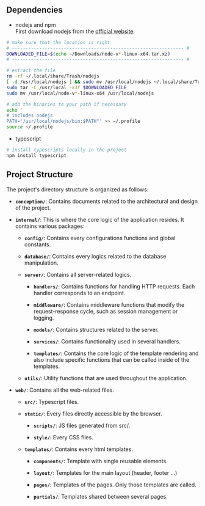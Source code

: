 ## Dependencies

- nodejs and npm<br>
First download nodejs from the [ official website](https://nodejs.org/en/download/prebuilt-binaries).
```sh
# make sure that the location is right
# --------------------------------------------------------------- #
DOWNLOADED_FILE=$(echo ~/Downloads/node-v*-linux-x64.tar.xz)
# --------------------------------------------------------------- #

# extract the file
rm -rf ~/.local/share/Trash/nodejs
[ -d /usr/local/nodejs ] && sudo mv /usr/local/nodejs ~/.local/share/Trash
sudo tar -C /usr/local -xJf $DOWNLOADED_FILE
sudo mv /usr/local/node-v*-linux-x64 /usr/local/nodejs

# add the binaries to your path if necessary
echo '
# includes nodejs
PATH="/usr/local/nodejs/bin:$PATH"' >> ~/.profile
source ~/.profile
```

- typescript
```sh
# install typescripts locally in the project
npm install typescript
```

## Project Structure

The project's directory structure is organized as follows:

- **`conception/`**: Contains documents related to the architectural
		and design of the project.

- **`internal/`**: This is where the core logic of the application resides.
	It contains various packages:

	- **`config/`**: Contains every configurations functions
		and global constants.

	- **`database/`**: Contains every logics related to
		the database manipulation.

	- **`server/`**: Contains all server-related logics.

		- **`handlers/`**: Contains functions for handling HTTP requests.
			Each handler corresponds to an endpoint.

		- **`middleware/`**: Contains middleware functions that modify the
			request-response cycle, such as session management or logging.

		- **`models/`**: Contains structures related to the server.

		- **`services/`**: Contains functionality used in several handlers.

		- **`templates/`**: Contains the core logic of the template rendering and also
			include specific functions that can be called inside of the templates.

	- **`utils/`**: Utility functions that are used throughout the application.

- **`web/`**: Contains all the web-related files.

	- **`src/`**: Typescript files.

	- **`static/`**: Every files directly accessible by the browser.

		- **`scripts/`**: JS files generated from src/.

		- **`style/`**: Every CSS files.

	- **`templates/`**: Contains every html templates.

		- **`components/`**: Template with single reusable elements.

		- **`layout/`**: Templates for the main layout (header, footer ...)

		- **`pages/`**: Templates of the pages. Only those templates are called.

		- **`partials/`**: Templates shared between several pages.
